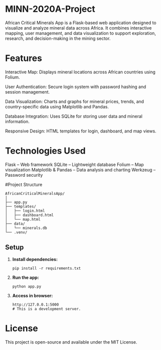# MINN-2020A-Project
African Critical Minerals App is a Flask-based web application designed to visualize and analyze mineral data across Africa. It combines interactive mapping, user management, and data visualization to support exploration, research, and decision-making in the mining sector.

# Features
Interactive Map: Displays mineral locations across African countries using Folium.

User Authentication: Secure login system with password hashing and session management.

Data Visualization: Charts and graphs for mineral prices, trends, and country-specific data using Matplotlib and Pandas.

Database Integration: Uses SQLite for storing user data and mineral information.

Responsive Design: HTML templates for login, dashboard, and map views.

# Technologies Used
Flask – Web framework
SQLite – Lightweight database
Folium – Map visualization
Matplotlib & Pandas – Data analysis and charting
Werkzeug – Password security

#Project Structure
```
AfricanCriticalMineralsApp/
│
├── app.py
├── templates/
│   ├── login.html
│   ├── dashboard.html
│   └── map.html
├── data/
│   └── minerals.db
└── .venv/
```

## Setup

1. **Install dependencies:**
    ```
    pip install -r requirements.txt
    ```

2. **Run the app:**
    ```
    python app.py
    ```

3. **Access in browser:**
    ```
    http://127.0.0.1:5000
    # This is a development server.
    ```
    
  # License
This project is open-source and available under the MIT License.

